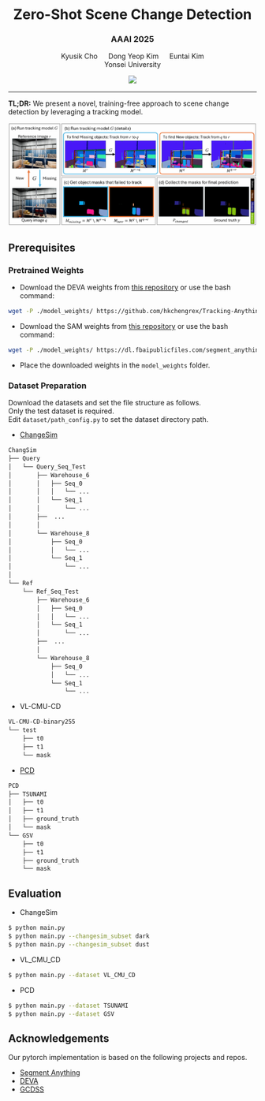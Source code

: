 <div align="center">
  
# Zero-Shot Scene Change Detection
<h3><strong>AAAI 2025</strong></h3>

Kyusik Cho &emsp; Dong Yeop Kim &emsp; Euntai Kim  
Yonsei University

<a href='https://arxiv.org/abs/2406.11210'><img src='https://img.shields.io/badge/Paper-arXiv-red'></a>


</div>
<hr />

**TL;DR:** We present a novel, training-free approach to scene change detection by leveraging a tracking model.

<p align="center">
  <img src="assets/main.png" />
</p>


## Prerequisites
### Pretrained Weights
* Download the DEVA weights from [this repository](https://github.com/hkchengrex/Tracking-Anything-with-DEVA) or use the bash command:

```bash
wget -P ./model_weights/ https://github.com/hkchengrex/Tracking-Anything-with-DEVA/releases/download/v1.0/DEVA-propagation.pth
```

* Download the SAM weights from [this repository](https://github.com/facebookresearch/segment-anything) or use the bash command:

```bash
wget -P ./model_weights/ https://dl.fbaipublicfiles.com/segment_anything/sam_vit_h_4b8939.pth
```

* Place the downloaded weights in the `model_weights` folder.

### Dataset Preparation 
Download the datasets and set the file structure as follows.  
Only the test dataset is required.  
Edit `dataset/path_config.py` to set the dataset directory path.

* [ChangeSim](https://github.com/SAMMiCA/ChangeSim)
```bash
ChangSim
├── Query
│   └── Query_Seq_Test
│       ├── Warehouse_6
│       │   ├── Seq_0
│       │   │   └── ...
│       │   └── Seq_1
│       │       └── ...
│       ├──  ...
│       │
│       └── Warehouse_8
│           ├── Seq_0
│           │   └── ...
│           └── Seq_1
│               └── ...
│
└── Ref
    └── Ref_Seq_Test
        ├── Warehouse_6
        │   ├── Seq_0
        │   │   └── ...
        │   └── Seq_1
        │       └── ...
        ├──  ...
        │
        └── Warehouse_8
            ├── Seq_0
            │   └── ...
            └── Seq_1
                └── ...
```

* VL-CMU-CD
```bash
VL-CMU-CD-binary255
└── test
    ├── t0
    ├── t1
    └── mask
```


* [PCD](https://kensakurada.github.io/pcd_dataset.html)
```bash
PCD
├── TSUNAMI
│   ├── t0
│   ├── t1
│   ├── ground_truth
│   └── mask
└── GSV
    ├── t0
    ├── t1
    ├── ground_truth
    └── mask
```


## Evaluation
* ChangeSim
```bash
$ python main.py
$ python main.py --changesim_subset dark
$ python main.py --changesim_subset dust
```

* VL_CMU_CD
```bash
$ python main.py --dataset VL_CMU_CD
```

* PCD
```bash
$ python main.py --dataset TSUNAMI
$ python main.py --dataset GSV
```

## Acknowledgements
Our pytorch implementation is based on the following projects and repos.
* [Segment Anything](https://github.com/facebookresearch/segment-anything)
* [DEVA](https://github.com/hkchengrex/Tracking-Anything-with-DEVA)
* [GCDSS](https://github.com/JethroPeng/GCDSS)


